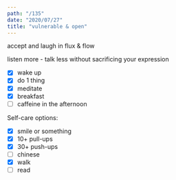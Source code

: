 ```yaml
---
path: "/135"
date: "2020/07/27"
title: "vulnerable & open"
---
```


accept and laugh in flux & flow

listen more - talk less without sacrificing your expression

- [x] wake up
- [x] do 1 thing
- [x] meditate
- [x] breakfast
- [ ] caffeine in the afternoon

Self-care options:
- [x] smile or something
- [x] 10+ pull-ups
- [x] 30+ push-ups
- [ ] chinese
- [x] walk
- [ ] read
